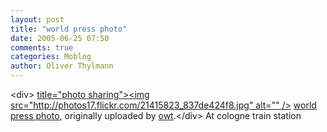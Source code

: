 ```yaml
---
layout: post
title: "world press photo"
date: 2005-06-25 07:50
comments: true
categories: Moblog
author: Oliver Thylmann
---
```



&lt;div&gt;	[ title=&quot;photo sharing&quot;&gt;&lt;img src=&quot;http://photos17.flickr.com/21415823_837de424f8.jpg&quot; alt=&quot;&quot; /&gt;](http://www.flickr.com/photos/oliver/21415823/)	[world press photo](http://www.flickr.com/photos/oliver/21415823/), originally uploaded by [owt](http://www.flickr.com/people/oliver/).&lt;/div&gt;					At cologne train station


